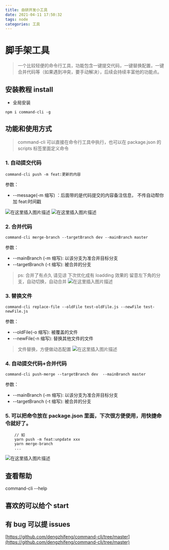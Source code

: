 ```yaml
---
title: 自研开发小工具
date: 2021-04-11 17:50:32
tags: node
categories: 工具
---
```


# 脚手架工具

> 一个比较轻便的命令行工具，功能包含一键提交代码，一键替换配置，一键合并代码等（如果遇到冲突，要手动解决），后续会持续丰富他的功能点。

## 安装教程 install

- 全局安装

```
npm i command-cli -g
```

## 功能和使用方式

> command-cli 可以直接在命令行工具中执行，也可以在 package.json 的 scripts 标签里面定义命令

### 1. 自动提交代码

```
command-cli push -m feat:更新的内容
```

参数：

- --message(-m 缩写) ：后面带的是代码提交的内容备注信息， 不传自动帮你加 feat:时间戳

![在这里插入图片描述](https://img-blog.csdnimg.cn/20210326180701300.gif)
![在这里插入图片描述](https://img-blog.csdnimg.cn/20210326180704633.png?x-oss-process=image/watermark,type_ZmFuZ3poZW5naGVpdGk,shadow_10,text_aHR0cHM6Ly9ibG9nLmNzZG4ubmV0L3FxMzk4NTc3MzUx,size_16,color_FFFFFF,t_70)

### 2. 合并代码

```
command-cli merge-branch --targetBranch dev --mainBranch master
```

参数：

- --mainBranch (-m 缩写): 以该分支为准合并目标分支
- --targetBranch (-t 缩写): 被合并的分支

> ps: 合并了有点久 请见谅 下次优化成有 loadding 效果的
> 留意左下角的分支，自动切换，自动合并
> ![在这里插入图片描述](https://img-blog.csdnimg.cn/2021032617562531.gif)

### 3. 替换文件

```
command-cli replace-file --oldFile test-oldFile.js --newFile test-newFile.js
```

参数：

- --oldFile(-o 缩写): 被覆盖的文件
- --newFile(-n 缩写): 替换其他文件的文件

> 文件替换，方便做动态配置
> ![在这里插入图片描述](https://img-blog.csdnimg.cn/20210326180956703.gif)

### 4. 自动提交代码+合并代码

```
command-cli push-merge --targetBranch dev  --mainBranch master
```

参数：

- --mainBranch (-m 缩写): 以该分支为准合并目标分支
- --targetBranch (-t 缩写): 被合并的分支

### 5. 可以把命令放在 package.json 里面，下次很方便使用，用快捷命令就好了。

```
	// 如
	yarn push -m feat:unpdate xxx
	yarn merge-branch
	...
```

![在这里插入图片描述](https://img-blog.csdnimg.cn/20210326181201128.png?x-oss-process=image/watermark,type_ZmFuZ3poZW5naGVpdGk,shadow_10,text_aHR0cHM6Ly9ibG9nLmNzZG4ubmV0L3FxMzk4NTc3MzUx,size_16,color_FFFFFF,t_70)

## 查看帮助

command-cli --help

## 喜欢的可以给个 start

## 有 bug 可以提 issues

[https://github.com/dengzhifeng/command-cli/tree/master](https://github.com/dengzhifeng/command-cli/tree/master)
